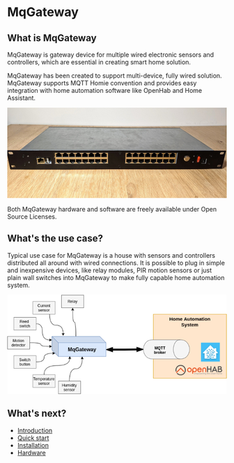 MqGateway
=========

## What is MqGateway
MqGateway is gateway device for multiple wired electronic sensors and controllers, which are essential in creating smart home solution.

MqGateway has been created to support multi-device, fully wired solution. MqGateway supports MQTT Homie convention and provides easy integration with home automation software like OpenHab and Home Assistant.

![MqGateway with IO/Expander](user-guide/images/cased-mqgateway-with-io-expander-small.jpg)

Both MqGateway hardware and software are freely available under Open Source Licenses.

## What's the use case?

Typical use case for MqGateway is a house with sensors and controllers distributed all around with wired connections. It is possible to plug in simple and inexpensive devices, like relay modules, PIR motion sensors or just plain wall switches into MqGateway to make fully capable home automation system.

![MqGateway diagram](user-guide/images/mqgateway-diagram.png)

## What's next?

- [Introduction](user-guide/introduction.md)
- [Quick start](user-guide/quick-start.md)
- [Installation](user-guide/installation.md)
- [Hardware](hardware/board-layout.md)
